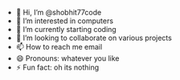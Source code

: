 - 👋 Hi, I’m @shobhit77code
- 👀 I’m interested in computers 
- 🌱 I’m currently starting coding 
- 💞️ I’m looking to collaborate on various projects 
- 📫 How to reach me email
- 😄 Pronouns: whatever you like 
- ⚡ Fun fact: oh its nothing 

<!---
shobhit77code/shobhit77code is a ✨ special ✨ repository because its `README.md` (this file) appears on your GitHub profile.
You can click the Preview link to take a look at your changes.
--->
